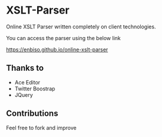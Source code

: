 # XSLT-Parser
Online XSLT Parser written completely on client technologies.

You can access the parser using the below link

https://enbiso.github.io/online-xslt-parser

## Thanks to
 - Ace Editor
 - Twitter Boostrap
 - JQuery
 
## Contributions

Feel free to fork and improve
